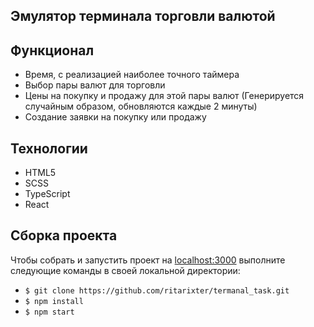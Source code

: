 ## Эмулятор терминала торговли валютой

## Функционал 

- Время, с реализацией наиболее точного таймера
- Выбор пары валют для торговли
- Цены на покупку и продажу для этой пары валют (Генерируется случайным образом, обновляются каждые 2 минуты)
- Создание заявки на покупку или продажу

## Технологии

- HTML5
- SCSS
- TypeScript
- React

## Сборка проекта

Чтобы собрать и запустить проект на [localhost:3000](http://localhost:3000) выполните следующие команды в своей локальной директории:

- `$ git clone https://github.com/ritarixter/termanal_task.git`
- `$ npm install`
- `$ npm start`
